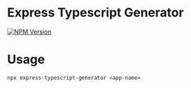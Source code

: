# Express Typescript Generator

[![NPM Version][npm-image]][npm-url]

# Usage

```
npx express-typescript-generator <app-name>
```

[npm-url]: https://npmjs.org/package/express-typescript-generator
[npm-image]: https://img.shields.io/npm/v/express-typescript-generator
